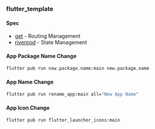 ### flutter_template
#### Spec
- [get](https://pub.dev/packages/get) - Routing Management
- [riverpod](https://pub.dev/packages/flutter_riverpod) - State Management


#### App Package Name Change
```bash
flutter pub run now.package.name:main new.package.name
```

#### App Name Change
```bash
flutter pub run rename_app:main all="New App Name"
```

#### App Icon Change
```bash
flutter pub run flutter_launcher_icons:main
```

